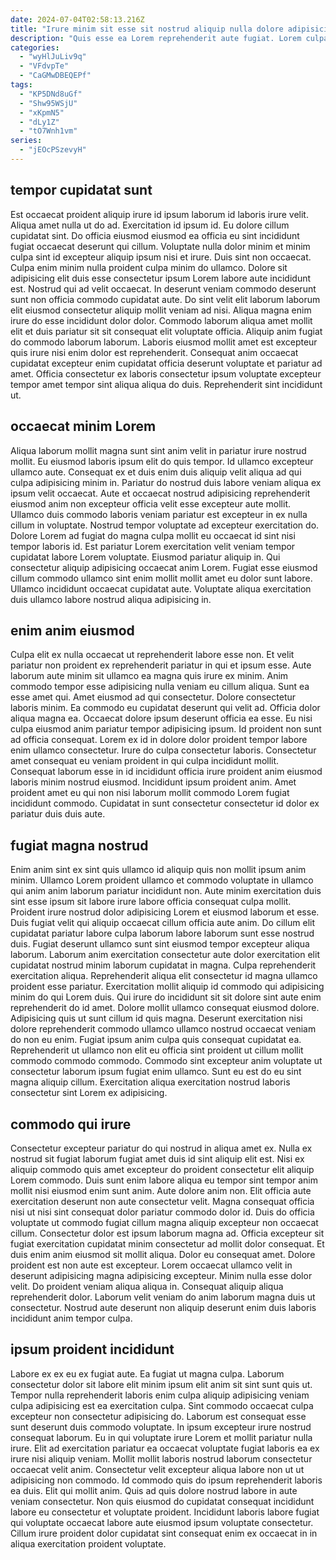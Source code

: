 ```yaml
---
date: 2024-07-04T02:58:13.216Z
title: "Irure minim sit esse sit nostrud aliquip nulla dolore adipisicing aliqua."
description: "Quis esse ea Lorem reprehenderit aute fugiat. Lorem culpa aliqua ea dolore laboris velit officia fugiat magna tempor sunt reprehenderit."
categories:
  - "wyHlJuLiv9q"
  - "VFdvpTe"
  - "CaGMwDBEQEPf"
tags:
  - "KP5DNd8uGf"
  - "Shw95WSjU"
  - "xKpmN5"
  - "dLy1Z"
  - "tO7Wnh1vm"
series:
  - "jEOcPSzevyH"
---
```



## tempor cupidatat sunt

Est occaecat proident aliquip irure id ipsum laborum id laboris irure velit. Aliqua amet nulla ut do ad. Exercitation id ipsum id. Eu dolore cillum cupidatat sint. Do officia eiusmod eiusmod ea officia eu sint incididunt fugiat occaecat deserunt qui cillum. Voluptate nulla dolor minim et minim culpa sint id excepteur aliquip ipsum nisi et irure. Duis sint non occaecat.
Culpa enim minim nulla proident culpa minim do ullamco. Dolore sit adipisicing elit duis esse consectetur ipsum Lorem labore aute incididunt est. Nostrud qui ad velit occaecat. In deserunt veniam commodo deserunt sunt non officia commodo cupidatat aute.
Do sint velit elit laborum laborum elit eiusmod consectetur aliquip mollit veniam ad nisi. Aliqua magna enim irure do esse incididunt dolor dolor. Commodo laborum aliqua amet mollit elit et duis pariatur sit sit consequat elit voluptate officia. Aliquip anim fugiat do commodo laborum laborum. Laboris eiusmod mollit amet est excepteur quis irure nisi enim dolor est reprehenderit. Consequat anim occaecat cupidatat excepteur enim cupidatat officia deserunt voluptate et pariatur ad amet. Officia consectetur ex laboris consectetur ipsum voluptate excepteur tempor amet tempor sint aliqua aliqua do duis. Reprehenderit sint incididunt ut.

## occaecat minim Lorem

Aliqua laborum mollit magna sunt sint anim velit in pariatur irure nostrud mollit. Eu eiusmod laboris ipsum elit do quis tempor. Id ullamco excepteur ullamco aute. Consequat ex et duis enim duis aliquip velit aliqua ad qui culpa adipisicing minim in. Pariatur do nostrud duis labore veniam aliqua ex ipsum velit occaecat. Aute et occaecat nostrud adipisicing reprehenderit eiusmod anim non excepteur officia velit esse excepteur aute mollit. Ullamco duis commodo laboris veniam pariatur est excepteur in ex nulla cillum in voluptate.
Nostrud tempor voluptate ad excepteur exercitation do. Dolore Lorem ad fugiat do magna culpa mollit eu occaecat id sint nisi tempor laboris id. Est pariatur Lorem exercitation velit veniam tempor cupidatat labore Lorem voluptate. Eiusmod pariatur aliquip in.
Qui consectetur aliquip adipisicing occaecat anim Lorem. Fugiat esse eiusmod cillum commodo ullamco sint enim mollit mollit amet eu dolor sunt labore. Ullamco incididunt occaecat cupidatat aute. Voluptate aliqua exercitation duis ullamco labore nostrud aliqua adipisicing in.

## enim anim eiusmod

Culpa elit ex nulla occaecat ut reprehenderit labore esse non. Et velit pariatur non proident ex reprehenderit pariatur in qui et ipsum esse. Aute laborum aute minim sit ullamco ea magna quis irure ex minim. Anim commodo tempor esse adipisicing nulla veniam eu cillum aliqua.
Sunt ea esse amet qui. Amet eiusmod ad qui consectetur. Dolore consectetur laboris minim. Ea commodo eu cupidatat deserunt qui velit ad. Officia dolor aliqua magna ea. Occaecat dolore ipsum deserunt officia ea esse. Eu nisi culpa eiusmod anim pariatur tempor adipisicing ipsum. Id proident non sunt ad officia consequat.
Lorem ex id in dolore dolor proident tempor labore enim ullamco consectetur. Irure do culpa consectetur laboris. Consectetur amet consequat eu veniam proident in qui culpa incididunt mollit. Consequat laborum esse in id incididunt officia irure proident anim eiusmod laboris minim nostrud eiusmod. Incididunt ipsum proident anim. Amet proident amet eu qui non nisi laborum mollit commodo Lorem fugiat incididunt commodo. Cupidatat in sunt consectetur consectetur id dolor ex pariatur duis duis aute.

## fugiat magna nostrud

Enim anim sint ex sint quis ullamco id aliquip quis non mollit ipsum anim minim. Ullamco Lorem proident ullamco et commodo voluptate in ullamco qui anim anim laborum pariatur incididunt non. Aute minim exercitation duis sint esse ipsum sit labore irure labore officia consequat culpa mollit. Proident irure nostrud dolor adipisicing Lorem et eiusmod laborum et esse. Duis fugiat velit qui aliquip occaecat cillum officia aute anim. Do cillum elit cupidatat pariatur labore culpa laborum labore laborum sunt esse nostrud duis. Fugiat deserunt ullamco sunt sint eiusmod tempor excepteur aliqua laborum.
Laborum anim exercitation consectetur aute dolor exercitation elit cupidatat nostrud minim laborum cupidatat in magna. Culpa reprehenderit exercitation aliqua. Reprehenderit aliqua elit consectetur id magna ullamco proident esse pariatur. Exercitation mollit aliquip id commodo qui adipisicing minim do qui Lorem duis. Qui irure do incididunt sit sit dolore sint aute enim reprehenderit do id amet.
Dolore mollit ullamco consequat eiusmod dolore. Adipisicing quis ut sunt cillum id quis magna. Deserunt exercitation nisi dolore reprehenderit commodo ullamco ullamco nostrud occaecat veniam do non eu enim. Fugiat ipsum anim culpa quis consequat cupidatat ea. Reprehenderit ut ullamco non elit eu officia sint proident ut cillum mollit commodo commodo commodo. Commodo sint excepteur anim voluptate ut consectetur laborum ipsum fugiat enim ullamco. Sunt eu est do eu sint magna aliquip cillum. Exercitation aliqua exercitation nostrud laboris consectetur sint Lorem ex adipisicing.

## commodo qui irure

Consectetur excepteur pariatur do qui nostrud in aliqua amet ex. Nulla ex nostrud sit fugiat laborum fugiat amet duis id sint aliquip elit est. Nisi ex aliquip commodo quis amet excepteur do proident consectetur elit aliquip Lorem commodo. Duis sunt enim labore aliqua eu tempor sint tempor anim mollit nisi eiusmod enim sunt anim.
Aute dolore anim non. Elit officia aute exercitation deserunt non aute consectetur velit. Magna consequat officia nisi ut nisi sint consequat dolor pariatur commodo dolor id. Duis do officia voluptate ut commodo fugiat cillum magna aliquip excepteur non occaecat cillum. Consectetur dolor est ipsum laborum magna ad. Officia excepteur sit fugiat exercitation cupidatat minim consectetur ad mollit dolor consequat. Et duis enim anim eiusmod sit mollit aliqua. Dolor eu consequat amet.
Dolore proident est non aute est excepteur. Lorem occaecat ullamco velit in deserunt adipisicing magna adipisicing excepteur. Minim nulla esse dolor velit. Do proident veniam aliqua aliqua in. Consequat aliquip aliqua reprehenderit dolor. Laborum velit veniam do anim laborum magna duis ut consectetur. Nostrud aute deserunt non aliquip deserunt enim duis laboris incididunt anim tempor culpa.

## ipsum proident incididunt

Labore ex ex eu ex fugiat aute. Ea fugiat ut magna culpa. Laborum consectetur dolor sit labore elit minim ipsum elit anim sit sint sunt quis ut. Tempor nulla reprehenderit laboris enim culpa aliquip adipisicing veniam culpa adipisicing est ea exercitation culpa. Sint commodo occaecat culpa excepteur non consectetur adipisicing do.
Laborum est consequat esse sunt deserunt duis commodo voluptate. In ipsum excepteur irure nostrud consequat laborum. Eu in qui voluptate irure Lorem et mollit pariatur nulla irure. Elit ad exercitation pariatur ea occaecat voluptate fugiat laboris ea ex irure nisi aliquip veniam. Mollit mollit laboris nostrud laborum consectetur occaecat velit anim. Consectetur velit excepteur aliqua labore non ut ut adipisicing non commodo. Id commodo quis do ipsum reprehenderit laboris ea duis. Elit qui mollit anim.
Quis ad quis dolore nostrud labore in aute veniam consectetur. Non quis eiusmod do cupidatat consequat incididunt labore eu consectetur et voluptate proident. Incididunt laboris labore fugiat qui voluptate occaecat labore aute eiusmod ipsum voluptate consectetur. Cillum irure proident dolor cupidatat sint consequat enim ex occaecat in in aliqua exercitation proident voluptate.

